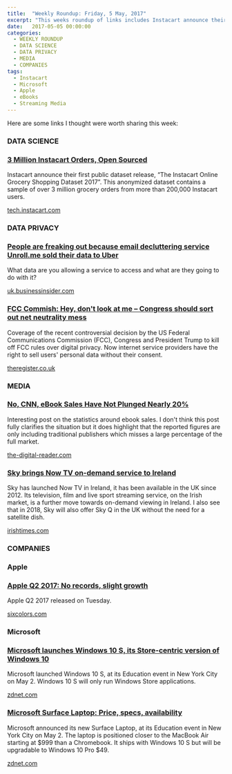 ```yaml
---
title:  "Weekly Roundup: Friday, 5 May, 2017"
excerpt: "This weeks roundup of links includes Instacart announce their first public dataset release, Unroll.me selling your data, net nutrality, eBook sales, TV Now, Alphabet results and Microsoft anouncements."
date:   2017-05-05 00:00:00
categories:
  - WEEKLY ROUNDUP
  - DATA SCIENCE
  - DATA PRIVACY
  - MEDIA
  - COMPANIES
tags:
  - Instacart
  - Microsoft
  - Apple
  - eBooks
  - Streaming Media
---
```


Here are some links I thought were worth sharing this week:

<h3 class="category">DATA SCIENCE</h3>

<div class="item">
	<h3 class="item-header">
		<a href="https://tech.instacart.com/3-million-instacart-orders-open-sourced-d40d29ead6f2">3 Million Instacart Orders, Open Sourced</a>
	</h3>
	<p>
		Instacart announce their first public dataset release, “The Instacart Online Grocery Shopping Dataset 2017”. This anonymized dataset contains a sample of over 3 million grocery orders from more than 200,000 Instacart users.
	</p>
	<span class="item-footer">
		<a href="https://tech.instacart.com/3-million-instacart-orders-open-sourced-d40d29ead6f2">tech.instacart.com</a>
	</span>
</div>

<h3 class="category">DATA PRIVACY</h3>

<div class="item">
	<h3 class="item-header">
		<a href="http://uk.businessinsider.com/people-are-freaked-out-that-unrollme-sold-email-data-to-uber-2017-4">People are freaking out because email decluttering service Unroll.me sold their data to Uber</a>
	</h3>
	<p>
		What data are you allowing a service to access and what are they going to do with it?
	</p>
	<span class="item-footer">
		<a href="http://uk.businessinsider.com/people-are-freaked-out-that-unrollme-sold-email-data-to-uber-2017-4">uk.businessinsider.com</a>
	</span>
</div>

<div class="item">
	<h3 class="item-header">
		<a href="https://www.theregister.co.uk/2017/04/05/fcc_commissioner_wants_congress_to_resolve_net_neutrality">FCC Commish: Hey, don't look at me – Congress should sort out net neutrality mess</a>
	</h3>
	<p>
		Coverage of the recent controversial decision by the US Federal Communications Commission (FCC), Congress and President Trump to kill off FCC rules over digital privacy. Now internet service providers have the right to sell users' personal data without their consent.
	</p>
	<span class="item-footer">
		<a href="https://www.theregister.co.uk/2017/04/05/fcc_commissioner_wants_congress_to_resolve_net_neutrality">theregister.co.uk</a>
	</span>
</div>

<h3 class="category">MEDIA</h3>

<div class="item">
	<h3 class="item-header">
		<a href="http://the-digital-reader.com/2017/05/01/no-cnn-ebook-sales-not-plunged-nearly-20/">No, CNN, eBook Sales Have Not Plunged Nearly 20%</a>
	</h3>
	<p>
		Interesting post on the statistics around ebook sales. I don't think this post fully clarifies the situation but it does highlight that the reported figures are only including  traditional publishers which misses a large percentage of the full market.
	</p>
	<span class="item-footer">
		<a href="http://the-digital-reader.com/2017/05/01/no-cnn-ebook-sales-not-plunged-nearly-20/">the-digital-reader.com</a>
	</span>
</div>

<div class="item">
	<h3 class="item-header">
		<a href="http://www.irishtimes.com/business/media-and-marketing/sky-brings-now-tv-on-demand-service-to-ireland-1.3061851">Sky brings Now TV on-demand service to Ireland</a>
	</h3>
	<p>
		Sky has launched Now TV in Ireland, it has been available in the UK since 2012. Its television, film and live sport streaming service, on the Irish market, is a further move towards on-demand viewing in Ireland. I also see that in 2018, Sky will also offer Sky Q in the UK without the need for a satellite dish.
	</p>
	<span class="item-footer">
		<a href="http://www.irishtimes.com/business/media-and-marketing/sky-brings-now-tv-on-demand-service-to-ireland-1.3061851">irishtimes.com</a>
	</span>
</div>

<h3 class="category">COMPANIES</h3>

<h3>Apple</h3>

<div class="item">
	<h3 class="item-header">
		<a href="https://sixcolors.com/post/2017/05/apple-q2-2017-financial-results/">Apple Q2 2017: No records, slight growth</a>
	</h3>
	<p>
		Apple Q2 2017 released on Tuesday.
	</p>
	<span class="item-footer">
		<a href="https://sixcolors.com/post/2017/05/apple-q2-2017-financial-results/">sixcolors.com</a>
	</span>
</div>

<h3>Microsoft</h3>

<div class="item">
	<h3 class="item-header">
		<a href="http://www.zdnet.com/article/microsoft-launches-windows-10-s-its-store-centric-version-of-windows-10/">Microsoft launches Windows 10 S, its Store-centric version of Windows 10</a>
	</h3>
	<p>
		Microsoft launched Windows 10 S, at its Education event in New York City on May 2. Windows 10 S will only run Windows Store applications.
	</p>
	<span class="item-footer">
		<a href="http://www.zdnet.com/article/microsoft-launches-windows-10-s-its-store-centric-version-of-windows-10//">zdnet.com</a>
	</span>
</div>

<div class="item">
	<h3 class="item-header">
		<a href="http://www.zdnet.com/article/microsoft-surface-laptop-price-specs-availability/">Microsoft Surface Laptop: Price, specs, availability</a>
	</h3>
	<p>
		Microsoft announced its new Surface Laptop, at its Education event in New York City on May 2. The laptop is positioned closer to the MacBook Air starting at $999 than a Chromebook. It ships with Windows 10 S but will be upgradable to Windows 10 Pro $49.
	</p>
	<span class="item-footer">
		<a href="http://www.zdnet.com/article/microsoft-surface-laptop-price-specs-availability/">zdnet.com</a>
	</span>
</div>
